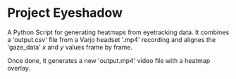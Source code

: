 # Project Eyeshadow
 A Python Script for generating heatmaps from eyetracking data. It combines a 'output.csv' file from a Varjo headset '.mp4' recording and alignes the 'gaze_data' *x* and *y* values frame by frame. 

 Once done, it generates a new 'output.mp4' video file with a heatmap overlay.
